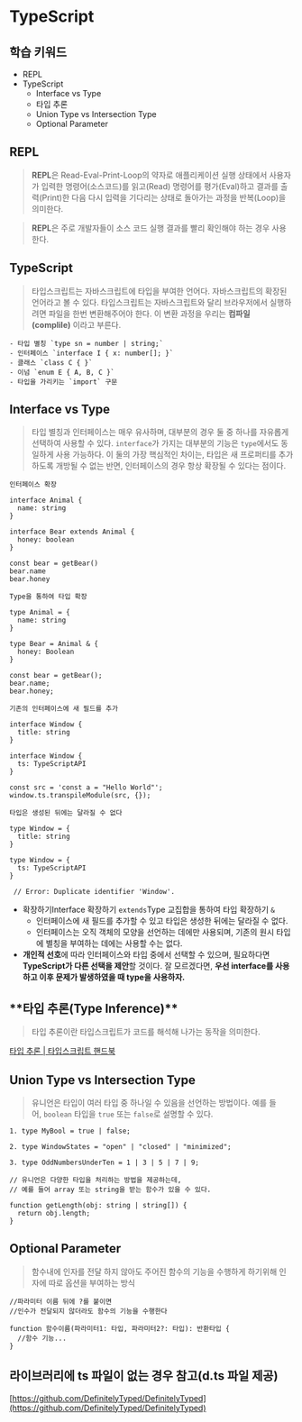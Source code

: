 # TypeScript

## 학습 키워드

- REPL
- TypeScript
  - Interface vs Type
  - 타입 추론
  - Union Type vs Intersection Type
  - Optional Parameter

## REPL

> **REPL**은 Read-Eval-Print-Loop의 약자로 애플리케이션 실행 상태에서 사용자가 입력한 명령어(소스코드)를 읽고(Read) 명령어를 평가(Eval)하고 결과를 출력(Print)한 다음 다시 입력을 기다리는 상태로 돌아가는 과정을 반복(Loop)을 의미한다.

> **REPL**은 주로 개발자들이 소스 코드 실행 결과를 빨리 확인해야 하는 경우 사용한다.

## TypeScript

> 타입스크립트는 자바스크립트에 타입을 부여한 언어다. 자바스크립트의 확장된 언어라고 볼 수 있다. 타입스크립트는 자바스크립트와 달리 브라우저에서 실행하려면 파일을 한번 변환해주어야 한다. 이 변환 과정을 우리는 **컴파일(complile)** 이라고 부른다.

```tsx
- 타입 별칭 `type sn = number | string;`
- 인터페이스 `interface I { x: number[]; }`
- 클래스 `class C { }`
- 이넘 `enum E { A, B, C }`
- 타입을 가리키는 `import` 구문
```

## Interface vs Type

> 타입 별칭과 인터페이스는 매우 유사하며, 대부분의 경우 둘 중 하나를 자유롭게 선택하여 사용할 수 있다. `interface`가 가지는 대부분의 기능은 `type`에서도 동일하게 사용 가능하다. 이 둘의 가장 핵심적인 차이는, 타입은 새 프로퍼티를 추가하도록 개방될 수 없는 반면, 인터페이스의 경우 항상 확장될 수 있다는 점이다.

```tsx
인터페이스 확장

interface Animal {
  name: string
}

interface Bear extends Animal {
  honey: boolean
}

const bear = getBear()
bear.name
bear.honey

Type을 통하여 타입 확장

type Animal = {
  name: string
}

type Bear = Animal & {
  honey: Boolean
}

const bear = getBear();
bear.name;
bear.honey;
```

```tsx
기존의 인터페이스에 새 필드를 추가

interface Window {
  title: string
}

interface Window {
  ts: TypeScriptAPI
}

const src = 'const a = "Hello World"';
window.ts.transpileModule(src, {});

타입은 생성된 뒤에는 달라질 수 없다

type Window = {
  title: string
}

type Window = {
  ts: TypeScriptAPI
}

 // Error: Duplicate identifier 'Window'.
```

- 확장하기Interface 확장하기 `extends`Type 교집합을 통하여 타입 확장하기 `&`
  - 인터페이스에 새 필드를 추가할 수 있고 타입은 생성한 뒤에는 달라질 수 없다.
  - 인터페이스는 오직 객체의 모양을 선언하는 데에만 사용되며, 기존의 원시 타입에 별칭을 부여하는 데에는 사용할 수는 없다.
- **개인적 선호**에 따라 인터페이스와 타입 중에서 선택할 수 있으며, 필요하다면 **TypeScript가 다른 선택을 제안**할 것이다. 잘 모르겠다면, **우선 interface를 사용하고 이후 문제가 발생하였을 때 type을 사용하자.**

## \***\*타입 추론(Type Inference)\*\***

> 타입 추론이란 타입스크립트가 코드를 해석해 나가는 동작을 의미한다.

[타입 추론 | 타입스크립트 핸드북](https://joshua1988.github.io/ts/guide/type-inference.html#타입-추론-type-inference)

## Union Type vs Intersection Type

> 유니언은 타입이 여러 타입 중 하나일 수 있음을 선언하는 방법이다. 예를 들어, `boolean` 타입을 `true` 또는 `false`로 설명할 수 있다.

```tsx
1. type MyBool = true | false;

2. type WindowStates = "open" | "closed" | "minimized";

3. type OddNumbersUnderTen = 1 | 3 | 5 | 7 | 9;

// 유니언은 다양한 타입을 처리하는 방법을 제공하는데,
// 예를 들어 array 또는 string을 받는 함수가 있을 수 있다.

function getLength(obj: string | string[]) {
  return obj.length;
}
```

## Optional Parameter

> 함수내에 인자를 전달 하지 않아도 주어진 함수의 기능을 수행하게 하기위해 인자에 따로 옵션을 부여하는 방식

```tsx
//파라미터 이름 뒤에 ?를 붙이면
//인수가 전달되지 않더라도 함수의 기능을 수행한다

function 함수이름(파라미터1: 타입, 파라미터2?: 타입): 반환타입 {
  //함수 기능...
}
```

## 라이브러리에 ts 파일이 없는 경우 참고(d.ts 파일 제공)

[https://github.com/DefinitelyTyped/DefinitelyTyped](https://github.com/DefinitelyTyped/DefinitelyTyped)
